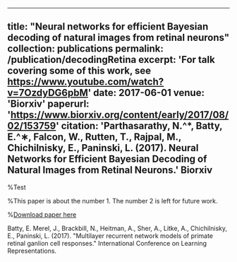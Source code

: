 
---
title: "Neural networks for efficient Bayesian decoding of natural images from retinal neurons"
collection: publications
permalink: /publication/decodingRetina
excerpt: 'For talk covering some of this work, see https://www.youtube.com/watch?v=7OzdyDG6pbM'
date: 2017-06-01
venue: 'Biorxiv'
paperurl: 'https://www.biorxiv.org/content/early/2017/08/02/153759'
citation: 'Parthasarathy, N.^*, Batty, E.^∗, Falcon, W., Rutten, T., Rajpal, M., Chichilnisky, E., Paninski, L. (2017). Neural
Networks for Efficient Bayesian Decoding of Natural Images from Retinal Neurons.' Biorxiv
---

%Test 

%This paper is about the number 1. The number 2 is left for future work.

%[Download paper here](http://academicpages.github.io/files/paper1.pdf)

Batty, E. Merel, J., Brackbill, N., Heitman, A., Sher, A., Litke, A., Chichilnisky, E., Paninski, L. (2017). "Multilayer recurrent network models of primate retinal ganlion cell responses."  International Conference on Learning Representations.
